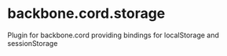 # backbone.cord.storage
Plugin for backbone.cord providing bindings for localStorage and sessionStorage
